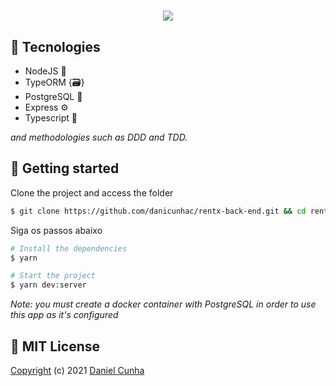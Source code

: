 <h1 align="center">
<img src="https://www.notion.so/image/https%3A%2F%2Fs3-us-west-2.amazonaws.com%2Fsecure.notion-static.com%2Fb6b58fb0-1ef0-4ff0-86f8-e7b7cc381096%2FLogotipo.png?table=block&id=1f5a2e82-6e3b-447d-b41d-39b261eba9c3&width=360&userId=&cache=v2">
</h1>

## 🧪 Tecnologies

- NodeJS 💚
- TypeORM {🗃}
- PostgreSQL 🐘
- Express ⚙
- Typescript 💙

_and methodologies such as DDD and TDD._

## 🚀 Getting started

Clone the project and access the folder

```bash
$ git clone https://github.com/danicunhac/rentx-back-end.git && cd rentx-back-end
```

Siga os passos abaixo
```bash
# Install the dependencies
$ yarn

# Start the project
$ yarn dev:server
```
*Note: you must create a docker container with PostgreSQL in order to use this app as it's configured*

## 📰 MIT License

[Copyright](https://github.com/danicunhac/rentx-back-end/blob/main/LICENSE) (c) 2021 [Daniel Cunha](https://www.linkedin.com/in/danielcunhac/)
